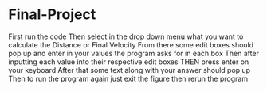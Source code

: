 # Final-Project
First run the code
Then select in the drop down menu what you want to calculate the Distance or Final Velocity
From there some edit boxes should pop up and enter in your values the program asks for in each box
Then after inputting each value into their respective edit boxes THEN press enter on your keyboard
After that some text along with your answer should pop up
Then to run the program again just exit the figure then rerun the program
